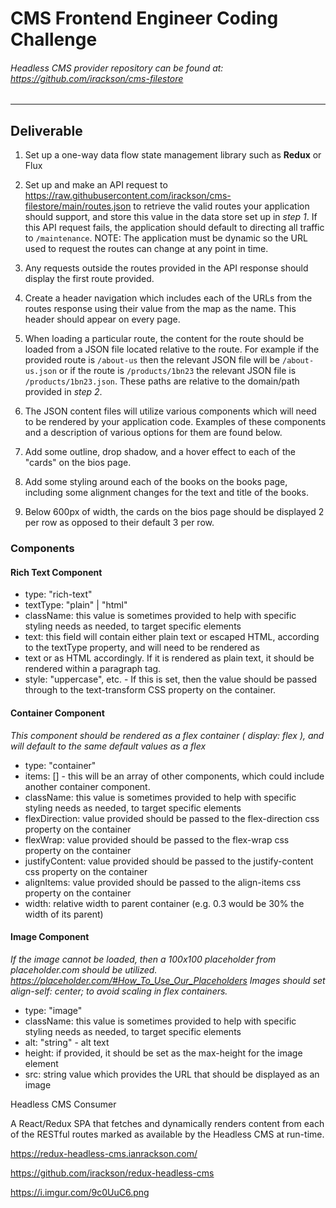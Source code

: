 # CMS Frontend Engineer Coding Challenge

###### Headless CMS provider repository can be found at: <https://github.com/irackson/cms-filestore>

---

## Deliverable

1. Set up a one-way data flow state management library such as **Redux** or Flux

2. Set up and make an API request to https://raw.githubusercontent.com/irackson/cms-filestore/main/routes.json to retrieve the valid routes your application should support, and store this value in the data store set up in _step 1_. If this API request fails, the application should default to directing all traffic to `/maintenance`. NOTE: The application must be dynamic so the URL used to request the routes can change at any point in time.

3. Any requests outside the routes provided in the API response should display the first route provided.

4. Create a header navigation which includes each of the URLs from the routes response using their value from the map as the name. This header should appear on every page.

5. When loading a particular route, the content for the route should be loaded from a JSON file located relative to the route. For example if the provided route is `/about-us` then the relevant JSON file will be `/about-us.json` or if the route is `/products/1bn23` the relevant JSON file is `/products/1bn23.json`. These paths are relative to the domain/path provided in _step 2_.

6. The JSON content files will utilize various components which will need to be rendered by your application code. Examples of these components and a description of various options for them are found below.

7. Add some outline, drop shadow, and a hover effect to each of the "cards" on the bios page.

8. Add some styling around each of the books on the books page, including some alignment changes for the text and title of the books.

9. Below 600px of width, the cards on the bios page should be displayed 2 per row as opposed to their default 3 per row.

### Components

#### Rich Text Component

-   type: "rich-text"
-   textType: "plain" | "html"
-   className: this value is sometimes provided to help with specific styling needs as needed, to target specific elements
-   text: this field will contain either plain text or escaped HTML, according to the textType property, and will need to be rendered as
-   text or as HTML accordingly. If it is rendered as plain text, it should be rendered within a paragraph tag.
-   style: "uppercase", etc. - If this is set, then the value should be passed through to the text-transform CSS property on the container.

#### Container Component

_This component should be rendered as a flex container ( display: flex ), and will default to the same default values as a flex_

-   type: "container"
-   items: [] - this will be an array of other components, which could include another container component.
-   className: this value is sometimes provided to help with specific styling needs as needed, to target specific elements
-   flexDirection: value provided should be passed to the flex-direction css property on the container
-   flexWrap: value provided should be passed to the flex-wrap css property on the container
-   justifyContent: value provided should be passed to the justify-content css property on the container
-   alignItems: value provided should be passed to the align-items css property on the container
-   width: relative width to parent container (e.g. 0.3 would be 30% the width of its parent)

#### Image Component

_If the image cannot be loaded, then a 100x100 placeholder from placeholder.com should be utilized. https://placeholder.com/#How_To_Use_Our_Placeholders Images should set align-self: center; to avoid scaling in flex containers._

-   type: "image"
-   className: this value is sometimes provided to help with specific styling needs as needed, to target specific elements
-   alt: "string" - alt text
-   height: if provided, it should be set as the max-height for the image element
-   src: string value which provides the URL that should be displayed as an image

<!-- title -->

Headless CMS Consumer

<!-- description -->

A React/Redux SPA that fetches and dynamically renders content from each of the RESTful routes marked as available by the Headless CMS at run-time.

<!-- live url -->

<https://redux-headless-cms.ianrackson.com/>

<!-- repo url -->

<https://github.com/irackson/redux-headless-cms>

<!-- thumbnail -->

<https://i.imgur.com/9c0UuC6.png>

<!-- [![wakatime](https://wakatime.com/badge/github/irackson/redux-headless-cms.svg)](https://wakatime.com/badge/github/irackson/redux-headless-cms) -->

